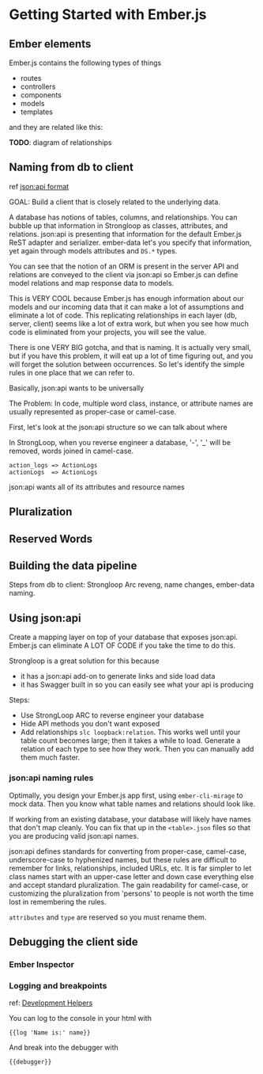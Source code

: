 # Getting Started with Ember.js


## Ember elements

Ember.js contains the following types of things

- routes
- controllers
- components
- models
- templates

and they are related like this:

**TODO**: diagram of relationships


## Naming from db to client

ref [json:api format](http://jsonapi.org/format/)

GOAL: Build a client that is closely related to the underlying data.

A database has notions of tables, columns, and relationships. You can bubble up that information in Strongloop as classes, attributes, and relations. json:api is presenting that information for the default Ember.js ReST adapter and serializer. ember-data let's you specify that information, yet again through models attributes and `DS.*` types.

You can see that the notion of an ORM is present in the server API and relations are conveyed to the client via json:api so Ember.js can define model relations and map response data to models. 

This is VERY COOL because Ember.js has enough information about our models and our incoming data that it can make a lot of assumptions and eliminate a lot of code. This replicating relationships in each layer (db, server, client) seems like a lot of extra work, but when you see how much code is eliminated from your projects, you will see the value.

There is one VERY BIG gotcha, and that is naming. It is actually very small, but if you have this problem, it will eat up a lot of time figuring out, and you will forget the solution between occurrences. So let's identify the simple rules in one place that we can refer to.

Basically, json:api wants to be universally 

The Problem: In code, multiple word class, instance, or attribute names are usually represented as proper-case or camel-case. 

First, let's look at the json:api structure so we can talk about where

In StrongLoop, when you reverse engineer a database, '-', '_' will be removed, words joined in camel-case. 

```
action_logs => ActionLogs
actionLogs  => ActionLogs
```

json:api wants all of its attributes and resource names 


## Pluralization

## Reserved Words


## Building the data pipeline

Steps from db to client: Strongloop Arc reveng, name changes, ember-data naming.


## Using json:api

Create a mapping layer on top of your database that exposes json:api. Ember.js can eliminate A LOT OF CODE if you take the time to do this.

Strongloop is a great solution for this because

- it has a json:api add-on to generate links and side load data
- it has Swagger built in so you can easily see what your api is producing

Steps:

- Use StrongLoop ARC to reverse engineer your database
- Hide API methods you don't want exposed
- Add relationships `slc loopback:relation`. This works well until your table count becomes large; then it takes a while to load. Generate a relation of each type to see how they work. Then you can manually add them much faster.

### json:api naming rules

Optimally, you design your Ember.js app first, using `ember-cli-mirage` to mock data. Then you know what table names and relations should look like.

If working from an existing database, your database will likely have names that don't map cleanly. You can fix that up in the `<table>.json` files so that you are producing valid json:api names.

json:api defines standards for converting from proper-case, camel-case, underscore-case to hyphenized names, but these rules are difficult to remember for links, relationships, included URLs, etc. It is far simpler to let class names start with an upper-case letter and down case everything else and accept standard pluralization. The gain readability for camel-case, or customizing the pluralization from 'persons' to people is not worth the time lost in remembering the rules.

`attributes` and `type` are reserved so you must rename them.

## Debugging the client side

### Ember Inspector

### Logging and breakpoints

ref: [Development Helpers](https://guides.emberjs.com/v2.4.0/templates/development-helpers/)

You can log to the console in your html with

```
{{log 'Name is:' name}}
```

And break into the debugger with

```
{{debugger}}
```

